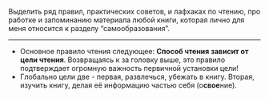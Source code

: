   

Выделить ряд правил, практических советов, и лафхаках по чтению, про работке и запоминанию материала любой книги, которая лично для меня относится к разделу “самообразования”.

---

- Основное правило чтения следующее: **Способ чтения зависит от цели чтения**. Возвращаясь к за головку выше, это правило подтверждает огромную важность первичной установки цели!
- Глобально цели две - первая, развлечься, убежать в книгу. Вторая, изучить книгу, делая её информацию частью себя (о**свое**ние).